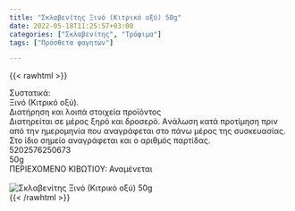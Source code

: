 ```yaml
---
title: "Σκλαβενίτης Ξινό (Κιτρικό οξύ) 50g"
date: 2022-05-18T11:25:57+03:00
categories: ["Σκλαβενίτης", "Τρόφιμα"]
tags: ["Πρόσθετα φαγητών"]

---
```

{{< rawhtml >}}

<div class="sload536"><div class="product"><div id="sistatika">Συστατικά:</div><div class="alltext">Ξινό (Κιτρικό οξύ).</div><div id="loipa">Διατήρηση και λοιπά στοιχεία προϊόντος</div><div class="alltext">Διατηρείται σε μέρος ξηρό και δροσερό. Aνάλωση κατά προτίμηση πριν από την ημερομηνία που αναγράφεται στο πάνω μέρος της συσκευασίας. Στο ίδιο σημείο αναγράφεται και ο αριθμός παρτίδας.</div><div id="barcode"><div id="barimage1"></div><span id="bartext">5202576250673</span></div><div id="varos"><div id="varosimage1"></div><span id="varostext">50g</span></div><div id="kivotio">ΠΕΡΙΕΧΟΜΕΝΟ ΚΙΒΩΤΙΟΥ: Αναμένεται</div><br><div class="pimg"><img alt="Σκλαβενίτης Ξινό (Κιτρικό οξύ) 50g" title="Σκλαβενίτης Ξινό (Κιτρικό οξύ) 50g" src="/media/images/sklavenitis-ksino-kitriko-oksy-50g.jpg"></div></div></div>
{{< /rawhtml >}}


